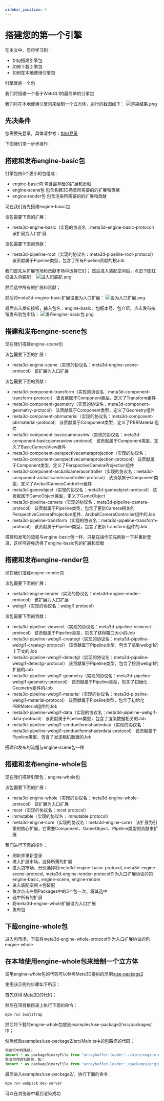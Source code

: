 ```yaml
---
sidebar_position: 4
---
```


# 搭建您的第一个引擎

在本文中，您将学习到：

- 如何搭建引擎包
- 如何下载引擎包
- 如何在本地使用引擎包


引擎就是一个包

我们将搭建一个基于WebGL1的最简单的引擎包


我们将在本地使用引擎包来绘制一个立方体，运行的截图如下：
![渲染结果.png](/img/搭建您的第一个引擎/渲染结果.png)


## 先决条件

您需要先登录，具体请参考：[如何登录](TODO)


下面我们来一步步操作：
## 搭建和发布engine-basic包

引擎包由3个更小的包组成：
- engine-basic包
包含最基础的扩展和贡献
- engine-scene包
包含构建3D场景所需要的的扩展和贡献
- engine-render包
包含渲染所需要的的扩展和贡献

现在我们首先搭建engine-basic包

该包需要下面的扩展：
- meta3d-engine-basic（实现的协议名：meta3d-engine-basic-protocol）
该扩展为入口扩展

该包需要下面的贡献：
- meta3d-pipeline-root（实现的协议名：meta3d-pipeline-root-protocol）
该贡献属于Pipeline类型，包含了所有Pipeline贡献的根Job

我们首先从扩展市场和贡献市场中选择它们；
然后进入装配空间后，点击下图红框进入包装配：
![进入包装配.png](/img/搭建您的第一个引擎/进入包装配.png)

然后选中所有的扩展和贡献；

然后将meta3d-engine-basic扩展设置为入口扩展：
![设为入口扩展.png](/img/搭建您的第一个引擎/设为入口扩展.png)

最后点击发布按钮，输入包名：engine-basic、包版本号、包介绍，点击发布按钮发布到包市场：
![发布engine-basic包.png](/img/搭建您的第一个引擎/发布engine-basic包.png)


## 搭建和发布engine-scene包

现在我们搭建engine-scene包

该包需要下面的扩展：
- meta3d-engine-scene（实现的协议名：meta3d-engine-scene-protocol）
该扩展为入口扩展

该包需要下面的贡献：
- meta3d-component-transform（实现的协议名：meta3d-component-transform-protocol）
该贡献属于Component类型，定义了Transform组件
- meta3d-component-geometry（实现的协议名：meta3d-component-geometry-protocol）
该贡献属于Component类型，定义了Geometry组件
- meta3d-component-pbrmaterial（实现的协议名：meta3d-component-pbrmaterial-protocol）
该贡献属于Component类型，定义了PBRMaterial组件
- meta3d-component-basiccameraview（实现的协议名：meta3d-component-basiccameraview-protocol）
该贡献属于Component类型，定义了BasicCameraView组件
- meta3d-component-perspectivecameraprojection（实现的协议名：meta3d-component-perspectivecameraprojection-protocol）
该贡献属于Component类型，定义了PerspectiveCameraProjection组件
- meta3d-component-arcballcameracontroller（实现的协议名：meta3d-component-arcballcameracontroller-protocol）
该贡献属于Component类型，定义了ArcballCameraController组件
- meta3d-gameobject（实现的协议名：meta3d-gameobject-protocol）
该贡献属于GameObject类型，定义了GameObject
- meta3d-pipeline-camera（实现的协议名：meta3d-pipeline-camera-protocol）
该贡献属于Pipeline类型，包含了更新Camera相关的PerspectiveCameraProjection组件、ArcballCameraController组件的Job
- meta3d-pipeline-transform（实现的协议名：meta3d-pipeline-transform-protocol）
该贡献属于Pipeline类型，包含了更新Transform组件的Job

搭建和发布的流程与engine-basic包一样，只是在操作前先刷新一下并重新登录，这样可避免选择了engine-basic包的扩展和贡献


## 搭建和发布engine-render包

现在我们搭建engine-render包

该包需要下面的扩展：
- meta3d-engine-render（实现的协议名：meta3d-engine-render-protocol）
该扩展为入口扩展
- webgl1（实现的协议名：webgl1 protocol）

该包需要下面的贡献：
- meta3d-pipeline-viewrect（实现的协议名：meta3d-pipeline-viewrect-protocol）
该贡献属于Pipeline类型，包含了获得窗口大小的Job
- meta3d-pipeline-webgl1-creategl（实现的协议名：meta3d-pipeline-webgl1-creategl-protocol）
该贡献属于Pipeline类型，包含了拿到webgl1的上下文的Job
- meta3d-pipeline-webgl1-detectgl（实现的协议名：meta3d-pipeline-webgl1-detectgl-protocol）
该贡献属于Pipeline类型，包含了检测webgl1的扩展的Job
- meta3d-pipeline-webgl1-geometry（实现的协议名：meta3d-pipeline-webgl1-geometry-protocol）
该贡献属于Pipeline类型，包含了初始化Geometry组件的Job
- meta3d-pipeline-webgl1-material（实现的协议名：meta3d-pipeline-webgl1-material-protocol）
该贡献属于Pipeline类型，包含了初始化PBRMaterial组件的Job
- meta3d-pipeline-webgl1-data（实现的协议名：meta3d-pipeline-webgl1-data-protocol）
该贡献属于Pipeline类型，包含了渲染数据相关的Job
- meta3d-pipeline-webgl1-senduniformshaderdata（实现的协议名：meta3d-pipeline-webgl1-senduniformshaderdata-protocol）
该贡献属于Pipeline类型，包含了发送相机数据的Job

搭建和发布的流程与engine-scene包一样


## 搭建和发布engine-whole包

现在我们搭建引擎包：engine-whole包

该包需要下面的扩展：
- meta3d-engine-whole（实现的协议名：meta3d-engine-whole-protocol）
该扩展为入口扩展
- most（实现的协议名：most protocol）
- immutable（实现的协议名：immutable protocol）
- meta3d-engine-core（实现的协议名：meta3d-engine-core）
该扩展为引擎的核心扩展，它需要Component、GameObject、Pipeline类型的贡献来扩展


我们进行下面的操作：
- 刷新并重新登录
- 进入扩展市场，选择所需的扩展
- 进入包市场，分别选择将meta3d-engine-basic-protocol, meta3d-engine-scene-protocol, meta3d-engine-render-protocol作为入口扩展协议的包engine-basic, engine-scene, engine-render
- 进入装配空间->包装配
- 依次点击左侧Packages中的3个包一次，将其选中
- 选中所有的扩展
- 将meta3d-engine-whole扩展设为入口扩展
- 发布包






## 下载engine-whole包

进入包市场，下载将meta3d-engine-whole-protocol作为入口扩展协议的包engine-whole


## 在本地使用engine-whole包来绘制一个立方体

调用engine-whole包的代码可以参考Meta3D提供的示例:[use-package2](https://github.com/Meta3D-Technology/Meta3D/tree/master/examples/use-package2)

使用该示例的步骤如下所示：

首先获得 [Meta3D](https://github.com/Meta3D-Technology/Meta3D)的代码；


然后在项目根目录上执行下面的命令：
```js
npm run bootstrap
```

然后将下载的engine-whole包放到examples/use-package2/src/packages/中；

然后修改examples/use-package2/src/Main.ts中的包路径的代码：
```js
将这行中的路径:
import * as packageBinaryFile from "arraybuffer-loader!../mine/engine-whole_0.0.1.package"
修改为你的包路径，如：
import * as packageBinaryFile from "arraybuffer-loader!./packages/engine-whole_0.0.1.package"
```

最后进入examples/use-package2/，执行下面的命令：
```js
npm run webpack:dev-server
```


可以在浏览器中看到渲染成功
